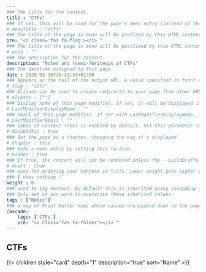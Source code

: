 ```yaml
---
### The title for the content.
title : "CTFs"
### If set, this will be used for the page's menu entry (instead of the `title` attribute)
# menuTitle : "ctfs"
### The title of the page in menu will be prefixed by this HTML content
pre: "<i class='fas fa-flag'></i> "
### The title of the page in menu will be postfixed by this HTML content
# post : ""
### The description for the content.
description: "Notes and (semi-)Writeups of CTFs"
### The datetime assigned to this page.
date : 2020-03-10T16:33:39+01:00
### Appears as the tail of the output URL. A value specified in front matter will override the segment of the URL based on the filename.
# slug : "ctfs"
### Aliases can be used to create redirects to your page from other URLs.
# aliases : [""]
### Display name of this page modifier. If set, it will be displayed in the footer.
# LastModifierDisplayName : ""
### Email of this page modifier. If set with LastModifierDisplayName, it will be displayed in the footer
# LastModifierEmail : ""
### Table of content (toc) is enabled by default. Set this parameter to true to disable it.
# disableToc : true
### Set the page as a chapter, changing the way it's displayed
# chapter : true
### Hide a menu entry by setting this to true
# hidden : true
### If true, the content will not be rendered unless the --buildDrafts flag is passed to the hugo command.
# draft : true
### Used for ordering your content in lists. Lower weight gets higher precedence. So content with lower weight will come first.
### 0 does nothing !
weight : 0
### Used to tag content. By default this is inherited using cascading from _index.md files
### Only set of you want to overwrite these inherited values.
tags : ["Notes"]
### a map of Front Matter keys whose values are passed down to the page’s descendants unless overwritten by self or a closer ancestor’s cascade. 
cascade:
    tags: ['CTFs']
    pre: "<i class='fas fa-folder'></i> "
---
```


## CTFs

{{< children style="card" depth="1" description="true" sort="Name" >}}
